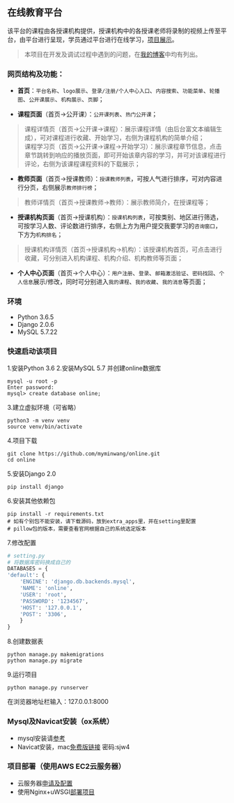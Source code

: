 ## 在线教育平台  
该平台的课程由各授课机构提供，授课机构中的各授课老师将录制的视频上传至平台，由平台进行呈现，学员通过平台进行在线学习，[项目展示](http://www.myminwang.top)。
>本项目在开发及调试过程中遇到的问题，在[我的博客](http://www.cnblogs.com/wendaobiancheng/ "欢迎关注")中均有列出。
### 网页结构及功能：
* **首页**：`平台名称`、`logo展示`、`登录/注册/个人中心入口`、`内容搜索`、`功能菜单`、`轮播图`、`公开课展示`、`机构展示`、`页脚`；

* **课程页面**（首页->公开课）：`公开课列表`、`热门公开课`；
>课程详情页（首页->公开课->课程）：展示课程详情（由后台富文本编辑生成），可对课程进行收藏、开始学习，右侧为课程机构的简单介绍；  
>课程学习页（首页->公开课->课程->开始学习）：展示课程章节信息，点击章节跳转到响应的播放页面，即可开始该章内容的学习，并可对该课程进行评论，右侧为该课程课程资料的下载展示；

* **教师页面**（首页->授课教师）：`授课教师列表`，可按人气进行排序，可对内容进行分页，右侧展示`教师排行榜`；
>教师详情页（首页->授课教师->教师）：展示教师简介，在授课程等；

* **授课机构页面**（首页->授课机构）：`授课机构列表`，可按类别、地区进行筛选，可按学习人数、评论数进行排序，右侧上方为用户提交我要学习的`咨询窗口`，下方为`机构排名`；
>授课机构详情页（首页->授课机构->机构）：该授课机构首页，可点击进行收藏，可分别进入机构课程、机构介绍、机构教师等页面；

* **个人中心页面**（首页->个人中心）：`用户注册`、`登录`、`邮箱激活验证`、`密码找回`、`个人信息`展示/修改，同时可分别进入`我的课程`、`我的收藏`、`我的消息`等页面；


### 环境
* Python 3.6.5
* Django 2.0.6
* MySQL 5.7.22

### 快速启动该项目
1.安装Python 3.6
2.安装MySQL 5.7 并创建online数据库

    mysql -u root -p
    Enter password: 
    mysql> create database online;
3.建立虚拟环境（可省略）

    python3 -m venv venv
    source venv/bin/activate

4.项目下载

    git clone https://github.com/myminwang/online.git
    cd online

5.安装Django 2.0

    pip install django
    
6.安装其他依赖包

    pip install -r requirements.txt 
    # 如有个别包不能安装，请下载源码，放到extra_apps里，并在setting里配置
    # pillow包的版本，需要查看官网根据自己的系统选定版本

7.修改配置
```python
# setting.py
# 将数据库密码换成自己的
DATABASES = {
'default': {
    'ENGINE': 'django.db.backends.mysql',
    'NAME': 'online',
    'USER': 'root',
    'PASSWORD': '1234567',
    'HOST': '127.0.0.1',
    'POST': '3306',
    }
}
```
8.创建数据表

    python manage.py makemigrations
    python manage.py migrate
    
9.运行项目

    python manage.py runserver

在浏览器地址栏输入：127.0.0.1:8000


### Mysql及Navicat安装（ox系统）
* mysql安装请[参考](http://www.cnblogs.com/wendaobiancheng/p/9041278.html)
* Navicat安装，mac[免费版链接](https://pan.baidu.com/s/1mWqOacmSqWmVD5YgRbUoCg)  密码:sjw4

### 项目部署（使用AWS EC2云服务器）
* 云服务器[申请及配置](https://www.cnblogs.com/wendaobiancheng/p/9172083.html)
* 使用Nginx+uWSGI[部署项目](https://www.cnblogs.com/wendaobiancheng/p/9172425.html)
